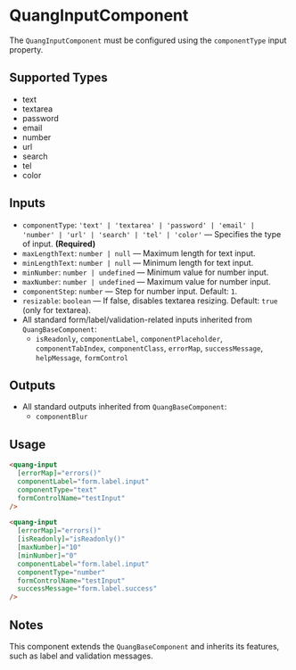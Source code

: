 # QuangInputComponent

The `QuangInputComponent` must be configured using the `componentType` input property.

## Supported Types

- text
- textarea
- password
- email
- number
- url
- search
- tel
- color

## Inputs

- `componentType`: `'text' | 'textarea' | 'password' | 'email' | 'number' | 'url' | 'search' | 'tel' | 'color'` — Specifies the type of input. **(Required)**
- `maxLengthText`: `number | null` — Maximum length for text input.
- `minLengthText`: `number | null` — Minimum length for text input.
- `minNumber`: `number | undefined` — Minimum value for number input.
- `maxNumber`: `number | undefined` — Maximum value for number input.
- `componentStep`: `number` — Step for number input. Default: `1`.
- `resizable`: `boolean` — If false, disables textarea resizing. Default: `true` (only for textarea).
- All standard form/label/validation-related inputs inherited from `QuangBaseComponent`:
  - `isReadonly`, `componentLabel`, `componentPlaceholder`, `componentTabIndex`, `componentClass`, `errorMap`, `successMessage`, `helpMessage`, `formControl`

## Outputs

- All standard outputs inherited from `QuangBaseComponent`:
  - `componentBlur`

## Usage

```html
<quang-input
  [errorMap]="errors()"
  componentLabel="form.label.input"
  componentType="text"
  formControlName="testInput"
/>

<quang-input
  [errorMap]="errors()"
  [isReadonly]="isReadonly()"
  [maxNumber]="10"
  [minNumber]="0"
  componentLabel="form.label.input"
  componentType="number"
  formControlName="testInput"
  successMessage="form.label.success"
/>
```

## Notes

This component extends the `QuangBaseComponent` and inherits its features, such as label and validation messages.
